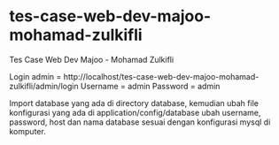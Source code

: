 # tes-case-web-dev-majoo-mohamad-zulkifli
Tes Case Web Dev Majoo - Mohamad Zulkifli

Login admin = http://localhost/tes-case-web-dev-majoo-mohamad-zulkifli/admin/login
Username = admin
Password = admin

Import database yang ada di directory database, kemudian ubah file konfigurasi yang ada di application/config/database ubah username, password, host dan nama database sesuai dengan konfigurasi mysql di komputer.
